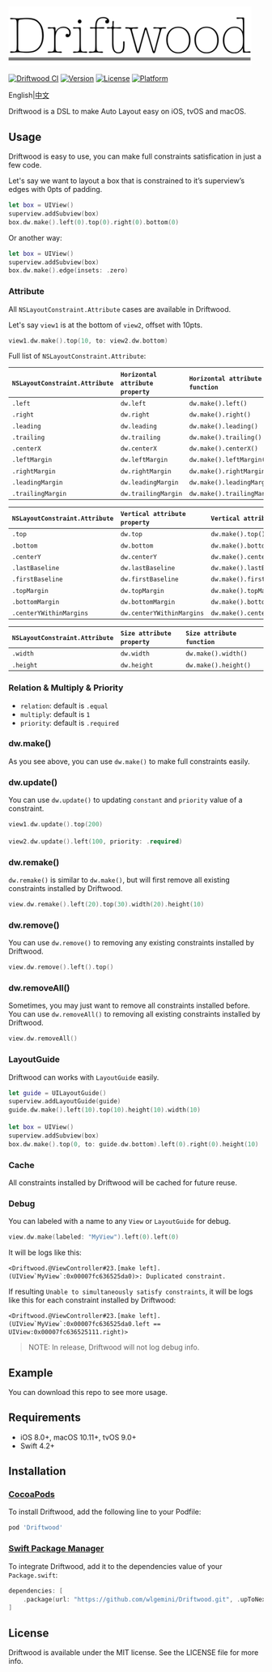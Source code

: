 <img src="driftwood.png" title="icon" width="480px">

[![Driftwood CI](https://github.com/wlgemini/Driftwood/workflows/swift_test/badge.svg)](https://github.com/wlgemini/Driftwood/actions)
[![Version](https://img.shields.io/cocoapods/v/Driftwood.svg?style=flat)](https://cocoapods.org/pods/Driftwood)
[![License](https://img.shields.io/cocoapods/l/Driftwood.svg?style=flat)](https://cocoapods.org/pods/Driftwood)
[![Platform](https://img.shields.io/cocoapods/p/Driftwood.svg?style=flat)](https://cocoapods.org/pods/Driftwood)

English|[中文](README_ZH.md)

Driftwood is a DSL to make Auto Layout easy on iOS, tvOS and macOS.

## Usage

Driftwood is easy to use, you can make full constraints satisfication in just a few code.

Let's say we want to layout a box that is constrained to it’s superview’s edges with 0pts of padding.

```swift
let box = UIView()
superview.addSubview(box)
box.dw.make().left(0).top(0).right(0).bottom(0)
```

Or another way:

```swift
let box = UIView()
superview.addSubview(box)
box.dw.make().edge(insets: .zero)
```

### Attribute

All `NSLayoutConstraint.Attribute` cases are available in Driftwood.

Let's say `view1` is at the bottom of `view2`, offset with 10pts.

```swift
view1.dw.make().top(10, to: view2.dw.bottom)
```

Full list of `NSLayoutConstraint.Attribute`:

| `NSLayoutConstraint.Attribute` | `Horizontal attribute property` | `Horizontal attribute function` |
| :----------------------------- | :------------------------------ | :------------------------------ |
| `.left`                        | `dw.left`                       | `dw.make().left()`              |
| `.right`                       | `dw.right`                      | `dw.make().right()`             |
| `.leading`                     | `dw.leading`                    | `dw.make().leading()`           |
| `.trailing`                    | `dw.trailing`                   | `dw.make().trailing()`          |
| `.centerX`                     | `dw.centerX`                    | `dw.make().centerX()`           |
| `.leftMargin`                  | `dw.leftMargin`                 | `dw.make().leftMargin()`        |
| `.rightMargin`                 | `dw.rightMargin`                | `dw.make().rightMargin()`       |
| `.leadingMargin`               | `dw.leadingMargin`              | `dw.make().leadingMargin()`     |
| `.trailingMargin`              | `dw.trailingMargin`             | `dw.make().trailingMargin()`    |

| `NSLayoutConstraint.Attribute` | `Vertical attribute property` | `Vertical attribute function`      |
| :----------------------------- | :---------------------------- | :--------------------------------- |
| `.top`                         | `dw.top`                      | `dw.make().top()`                  |
| `.bottom`                      | `dw.bottom`                   | `dw.make().bottom()`               |
| `.centerY`                     | `dw.centerY`                  | `dw.make().centerY()`              |
| `.lastBaseline`                | `dw.lastBaseline`             | `dw.make().lastBaseline()`         |
| `.firstBaseline`               | `dw.firstBaseline`            | `dw.make().firstBaseline()`        |
| `.topMargin`                   | `dw.topMargin`                | `dw.make().topMargin()`            |
| `.bottomMargin`                | `dw.bottomMargin`             | `dw.make().bottomMargin()`         |
| `.centerYWithinMargins`        | `dw.centerYWithinMargins`     | `dw.make().centerYWithinMargins()` |

| `NSLayoutConstraint.Attribute` | `Size attribute property` | `Size attribute function` |
| :----------------------------- | :------------------------ | :------------------------ |
| `.width`                       | `dw.width`                | `dw.make().width()`       |
| `.height`                      | `dw.height`               | `dw.make().height()`      |

### Relation & Multiply & Priority

- `relation`: default is `.equal`
- `multiply`: default is `1`
- `priority`: default is `.required`

### dw.make()

As you see above, you can use `dw.make()` to make full constraints easily.

### dw.update()

You can use `dw.update()` to updating `constant` and `priority` value of a constraint.

```swift
view1.dw.update().top(200)

view2.dw.update().left(100, priority: .required)
```

### dw.remake()

`dw.remake()` is similar to `dw.make()`, but will first remove all existing constraints installed by Driftwood.

```swift
view.dw.remake().left(20).top(30).width(20).height(10)
```

### dw.remove()

You can use `dw.remove()` to removing any existing constraints installed by Driftwood.
```swift
view.dw.remove().left().top()
```

### dw.removeAll()

Sometimes, you may just want to remove all constraints installed before. You can use `dw.removeAll()` to removing all existing constraints installed by Driftwood.

```swift
view.dw.removeAll()
```

### LayoutGuide

Driftwood can works with `LayoutGuide` easily.

```swift 
let guide = UILayoutGuide()
superview.addLayoutGuide(guide)
guide.dw.make().left(10).top(10).height(10).width(10)

let box = UIView()
superview.addSubview(box)
box.dw.make().top(0, to: guide.dw.bottom).left(0).right(0).height(10)
```

### Cache

All constraints installed by Driftwood will be cached for future reuse.

### Debug

You can labeled with a name to any `View` or `LayoutGuide` for debug.

```swift
view.dw.make(labeled: "MyView").left(0).left(0)
```

It will be logs like this:

```
<Driftwood.@ViewController#23.[make left].(UIView`MyView`:0x00007fc636525da0)>: Duplicated constraint.
```

If resulting `Unable to simultaneously satisfy constraints`, it will be logs like this for each constraint installed by Driftwood:

```
<Driftwood.@ViewController#23.[make left].(UIView`MyView`:0x00007fc636525da0.left == UIView:0x00007fc636525111.right)>
```

> NOTE: In release, Driftwood will not log debug info.

## Example

You can download this repo to see more usage.

## Requirements

- iOS 8.0+, macOS 10.11+, tvOS 9.0+
- Swift 4.2+

## Installation

### [CocoaPods](https://cocoapods.org)

To install Driftwood, add the following line to your Podfile:

```ruby
pod 'Driftwood'
```

### [Swift Package Manager](https://swift.org/package-manager/)

To integrate Driftwood, add it to the dependencies value of your `Package.swift`:

```swift
dependencies: [
    .package(url: "https://github.com/wlgemini/Driftwood.git", .upToNextMajor(from: "5.3.4"))
]
```

## License

Driftwood is available under the MIT license. See the LICENSE file for more info.
